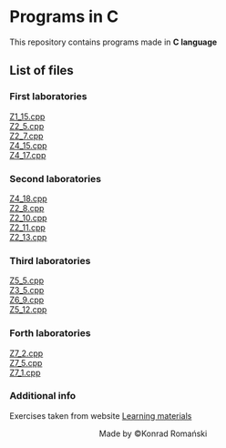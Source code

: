 # Programs in C
This repository contains programs made in **C language**

## List of files
### First laboratories
[Z1_15.cpp](https://github.com/TheSoulsHunter/Programs_in_C/blob/master/Programs_in_C/Z1_15.cpp)\
[Z2_5.cpp](https://github.com/TheSoulsHunter/Programs_in_C/blob/master/Programs_in_C/Z2_5.cpp)\
[Z2_7.cpp](https://github.com/TheSoulsHunter/Programs_in_C/blob/master/Programs_in_C/Z2_7.cpp)\
[Z4_15.cpp](https://github.com/TheSoulsHunter/Programs_in_C/blob/master/Programs_in_C/Z4_15.cpp)\
[Z4_17.cpp](https://github.com/TheSoulsHunter/Programs_in_C/blob/master/Programs_in_C/Z4_17.cpp)

### Second laboratories
[Z4_18.cpp](https://github.com/TheSoulsHunter/Programs_in_C/blob/master/Programs_in_C/Z4_18.cpp)\
[Z2_8.cpp](https://github.com/TheSoulsHunter/Programs_in_C/blob/master/Programs_in_C/Z2_8.cpp)\
[Z2_10.cpp](https://github.com/TheSoulsHunter/Programs_in_C/blob/master/Programs_in_C/Z2_10.cpp)\
[Z2_11.cpp](https://github.com/TheSoulsHunter/Programs_in_C/blob/master/Programs_in_C/Z2_11.cpp)\
[Z2_13.cpp](https://github.com/TheSoulsHunter/Programs_in_C/blob/master/Programs_in_C/Z2_13.cpp)

### Third laboratories
[Z5_5.cpp](https://github.com/TheSoulsHunter/Programs_in_C/blob/master/Programs_in_C/Z5_5.cpp)\
[Z3_5.cpp](https://github.com/TheSoulsHunter/Programs_in_C/blob/master/Programs_in_C/Z3_5.cpp)\
[Z6_9.cpp](https://github.com/TheSoulsHunter/Programs_in_C/blob/master/Programs_in_C/Z6_9.cpp)\
[Z5_12.cpp](https://github.com/TheSoulsHunter/Programs_in_C/blob/master/Programs_in_C/Z5_12.cpp)

### Forth laboratories
[Z7_2.cpp](https://github.com/TheSoulsHunter/Programs_in_C/blob/master/Programs_in_C/Z7_2.cpp)\
[Z7_5.cpp](https://github.com/TheSoulsHunter/Programs_in_C/blob/master/Programs_in_C/Z7_5.cpp)\
[Z7_1.cpp](https://github.com/TheSoulsHunter/Programs_in_C/blob/master/Programs_in_C/Z7_1.cpp)

### Additional info
Exercises taken from website [Learning materials](http://www.cs.put.poznan.pl/jkniat/MatDydakt.html)

<p align="center">Made by ©Konrad Romański</p>
